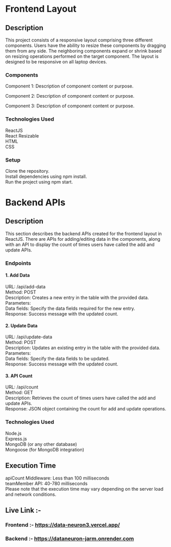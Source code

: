 # Frontend Layout

## Description

This project consists of a responsive layout comprising three different components. Users have the ability to resize these components by dragging them from any side. The neighboring components expand or shrink based on resizing operations performed on the target component. The layout is designed to be responsive on all laptop devices.

### Components
Component 1: Description of component content or purpose.

Component 2: Description of component content or purpose.

Component 3: Description of component content or purpose.

### Technologies Used
ReactJS   
React Resizable  
HTML  
CSS  
### Setup
Clone the repository.  
Install dependencies using npm install.  
Run the project using npm start.  

# Backend APIs     
## Description
This section describes the backend APIs created for the frontend layout in ReactJS. There are APIs for adding/editing data in the components, along with an API to display the count of times users have called the add and update APIs.

### Endpoints
#### 1. Add Data
URL: /api/add-data  
Method: POST  
Description: Creates a new entry in the table with the provided data.   
Parameters:  
Data fields: Specify the data fields required for the new entry.   
Response: Success message with the updated count.  
#### 2. Update Data
URL: /api/update-data  
Method: POST  
Description: Updates an existing entry in the table with the provided data.  
Parameters:  
Data fields: Specify the data fields to be updated.  
Response: Success message with the updated count.  
#### 3. API Count
URL: /api/count   
Method: GET  
Description: Retrieves the count of times users have called the add and update APIs.  
Response: JSON object containing the count for add and update operations.   
### Technologies Used
Node.js  
Express.js  
MongoDB (or any other database)  
Mongoose (for MongoDB integration)  
## Execution Time  
apiCount Middleware: Less than 100 milliseconds  
teamMember API: 40-780 milliseconds    
Please note that the execution time may vary depending on the server load and network conditions.  

## Live Link :-   
### Frontend :- https://data-neuron3.vercel.app/   
### Backend :- https://dataneuron-jarm.onrender.com
